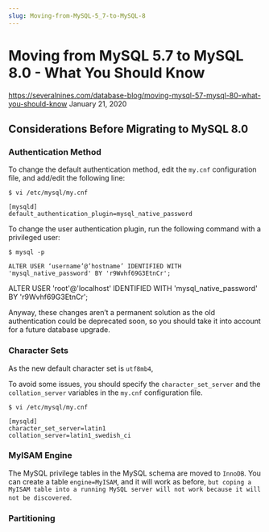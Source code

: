 ```yaml
---
slug: Moving-from-MySQL-5_7-to-MySQL-8
---
```


Moving from MySQL 5.7 to MySQL 8.0 - What You Should Know
=========================================================

https://severalnines.com/database-blog/moving-mysql-57-mysql-80-what-you-should-know
January 21, 2020

## Considerations Before Migrating to MySQL 8.0

### Authentication Method

To change the default  authentication method, edit the `my.cnf` configuration file, and add/edit the following line:

	$ vi /etc/mysql/my.cnf
	
```
[mysqld]
default_authentication_plugin=mysql_native_password
```

To change the user authentication plugin, run the following command with a privileged user:

	$ mysql -p

```
ALTER USER ‘username’@’hostname’ IDENTIFIED WITH 'mysql_native_password' BY 'r9Wvhf69G3EtnCr';
```

ALTER USER 'root'@'localhost' IDENTIFIED WITH  'mysql_native_password' BY 'r9Wvhf69G3EtnCr';

Anyway, these changes aren’t a permanent solution as the old authentication could be deprecated soon, so you should take it into account for a future database upgrade.

### Character Sets

As the new default character set is `utf8mb4`,

To avoid some issues, you should specify the `character_set_server` and the `collation_server` variables in the `my.cnf` configuration file.

	$ vi /etc/mysql/my.cnf

```
[mysqld]
character_set_server=latin1
collation_server=latin1_swedish_ci
```

### MyISAM Engine

The MySQL privilege tables in the MySQL schema are moved to `InnoDB`. You can create a table `engine=MyISAM`, and it will work as before, `but coping a MyISAM table into a running MySQL server will not work because it will not be discovered`.

### Partitioning

